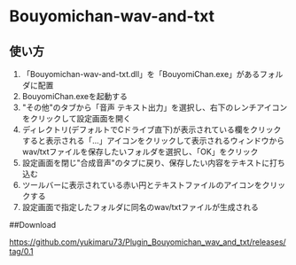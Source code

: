 # **Bouyomichan-wav-and-txt**
## 使い方

1. 「Bouyomichan-wav-and-txt.dll」を「BouyomiChan.exe」があるフォルダに配置
2. BouyomiChan.exeを起動する
3. "その他"のタブから「音声 テキスト出力」を選択し、右下のレンチアイコンをクリックして設定画面を開く
4. ディレクトリ(デフォルトでCドライブ直下)が表示されている欄をクリックすると表示される「...」アイコンをクリックして表示されるウィンドウからwav/txtファイルを保存したいフォルダを選択し、「OK」をクリック
5. 設定画面を閉じ"合成音声"のタブに戻り、保存したい内容をテキストに打ち込む
6. ツールバーに表示されている赤い円とテキストファイルのアイコンをクリックする
7. 設定画面で指定したフォルダに同名のwav/txtファイルが生成される

##Download

https://github.com/yukimaru73/Plugin_Bouyomichan_wav_and_txt/releases/tag/0.1
